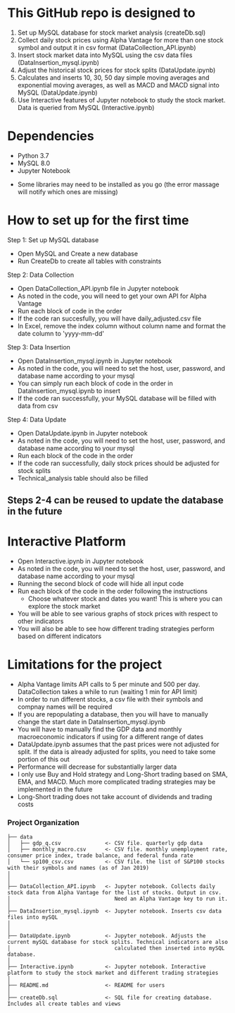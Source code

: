 # This GitHub repo is designed to
1. Set up MySQL database for stock market analysis (createDb.sql)
2. Collect daily stock prices using Alpha Vantage for more than one stock symbol and output it in csv format (DataCollection_API.ipynb)
3. Insert stock market data into MySQL using the csv data files (DataInsertion_mysql.ipynb)
4. Adjust the historical stock prices for stock splits (DataUpdate.ipynb)
5. Calculates and inserts 10, 30, 50 day simple moving averages and exponential moving averages, as well as MACD and MACD signal into MySQL (DataUpdate.ipynb)
6. Use Interactive features of Jupyter notebook to study the stock market. Data is queried from MySQL (Interactive.ipynb)

# Dependencies
- Python 3.7
- MySQL 8.0
- Jupyter Notebook
* Some libraries may need to be installed as you go (the error massage will notify which ones are missing)

# How to set up for the first time

Step 1: Set up MySQL database
- Open MySQL and Create a new database 
- Run CreateDb to create all tables with constraints

Step 2: Data Collection
- Open DataCollection_API.ipynb file in Jupyter notebook
- As noted in the code, you will need to get your own API for Alpha Vantage 
- Run each block of code in the order
- If the code ran succesfully, you will have daily_adjusted.csv file
- In Excel, remove the index column without column name and format the date column to 'yyyy-mm-dd'


Step 3: Data Insertion
- Open DataInsertion_mysql.ipynb in Jupyter notebook
- As noted in the code, you will need to set the host, user, password, and database name according to your mysql
- You can simply run each block of code in the order in DataInsertion_mysql.ipynb to insert
- If the code ran successfully, your MySQL database will be filled with data from csv


Step 4: Data Update 
- Open DataUpdate.ipynb in Jupyter notebook
- As noted in the code, you will need to set the host, user, password, and database name according to your mysql
- Run each block of the code in the order
- If the code ran successfully, daily stock prices should be adjusted for stock splits
- Technical_analysis table should also be filled

## Steps 2-4 can be reused to update the database in the future


# Interactive Platform
- Open Interactive.ipynb in Jupyter notebook
- As noted in the code, you will need to set the host, user, password, and database name according to your mysql
- Running the second block of code will hide all input code
- Run each block of the code in the order following the instructions
	- Choose whatever stock and dates you want! This is where you can explore the stock market
- You will be able to see various graphs of stock prices with respect to other indicators
- You will also be able to see how different trading strategies perform based on different indicators




# Limitations for the project
- Alpha Vantage limits API calls to 5 per minute and 500 per day. DataCollection takes a while to run (waiting 1 min for API limit)
- In order to run different stocks, a csv file with their symbols and compnay names will be required
- If you are repopulating a database, then you will have to manually change the start date in DataInsertion_mysql.ipynb
- You will have to manually find the GDP data and monthly macroeconomic indicators if using for a different range of dates
- DataUpdate.ipynb assumes that the past prices were not adjusted for split. If the data is already adjusted for splits, you need to take some portion of this out
- Performance will decrease for substantially larger data
- I only use Buy and Hold strategy and Long-Short trading based on SMA, EMA, and MACD. Much more complicated trading strategies may be implemented in the future
- Long-Short trading does not take account of dividends and trading costs

### Project Organization

    ├── data
    │   ├── gdp_q.csv              <- CSV file. quarterly gdp data
    │   ├── monthly_macro.csv      <- CSV file. monthly unemployment rate, consumer price index, trade balance, and federal funda rate
    │   └── sp100_csv.csv          <- CSV file. the list of S&P100 stocks with their symbols and names (as of Jan 2019)
    │          
    │
    ├── DataCollection_API.ipynb   <- Jupyter notebook. Collects daily stock data from Alpha Vantage for the list of stocks. Output in csv.
    │                                 Need an Alpha Vantage key to run it. 
    │
    ├── DataInsertion_mysql.ipynb  <- Jupyter notebook. Inserts csv data files into mySQL
    │          
    │
    ├── DataUpdate.ipynb           <- Jupyter notebook. Adjusts the current mySQL database for stock splits. Technical indicators are also
    │                                 calculated then inserted into mySQL database.
    │
    ├── Interactive.ipynb          <- Jupyter notebook. Interactive platform to study the stock market and different trading strategies
    │
    ├── README.md                  <- README for users
    │
    ├── createDb.sql               <- SQL file for creating database. Includes all create tables and views
